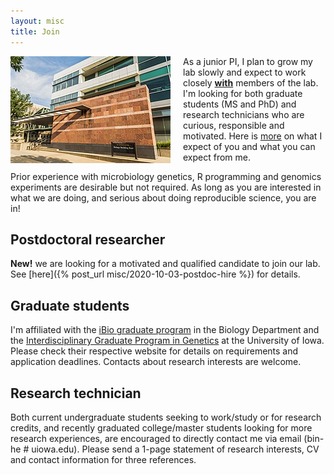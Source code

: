 ```yaml
---
layout: misc
title: Join
---
```


<img style="float: left; padding-right:20px;" src="/images/UIowa_BBE.jpg">

As a junior PI, I plan to grow my lab slowly and expect to work closely **[with](http://journals.plos.org/ploscompbiol/article?id=10.1371/journal.pcbi.1004387)** members of the lab. I'm looking for both graduate students (MS and PhD) and research technicians who are curious, responsible and motivated. Here is [more](/misc/expect) on what I expect of you and what you can expect from me. 

Prior experience with microbiology genetics, R programming and genomics experiments are desirable but not required. As long as you are interested in what we are doing, and serious about doing reproducible science, you are in!

## Postdoctoral researcher
**New!** we are looking for a motivated and qualified candidate to join our lab. See [here]({% post_url misc/2020-10-03-postdoc-hire %}) for details.
## Graduate students

I'm affiliated with the [iBio graduate program](https://biology.uiowa.edu/ibio) in the Biology Department and the [Interdisciplinary Graduate Program in Genetics](https://genetics.grad.uiowa.edu/) at the University of Iowa. Please check their respective website for details on requirements and application deadlines. Contacts about research interests are welcome.

## Research technician

Both current undergraduate students seeking to work/study or for research credits, and recently graduated college/master students looking for more research experiences, are encouraged to directly contact me via email (bin-he # uiowa.edu). Please send a 1-page statement of research interests, CV and contact information for three references.
